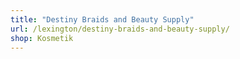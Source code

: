 ```yaml
---
title: "Destiny Braids and Beauty Supply"
url: /lexington/destiny-braids-and-beauty-supply/
shop: Kosmetik
---
```

